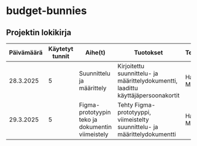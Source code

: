 # budget-bunnies

## Projektin lokikirja

| Päivämäärä | Käytetyt tunnit | Aihe(t)                                      | Tuotokset                                                                     | Tekijä(t)        |
|------------|------------------|-----------------------------------------------|--------------------------------------------------------------------------------|------------------|
| 28.3.2025  | 5                | Suunnittelu ja määrittely                     | Kirjoitettu suunnittelu- ja määrittelydokumentti, laadittu käyttäjäpersoonakortit | Hanna + Maria    |
| 29.3.2025  | 5                | Figma-prototyypin teko ja dokumentin viimeistely | Tehty Figma-prototyyppi, viimeistelty suunnittelu- ja määrittelydokumentti     | Hanna + Maria    |
